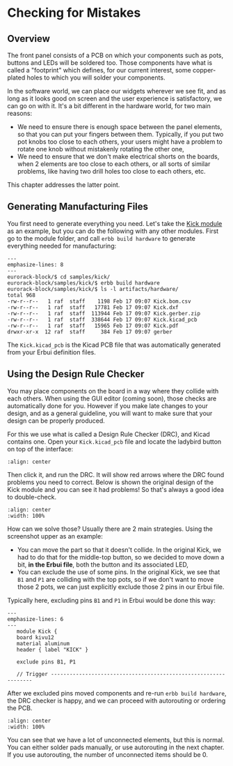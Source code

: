 # Checking for Mistakes

## Overview

The front panel consists of a PCB on which your components such as pots, buttons and LEDs
will be soldered too. Those components have what is called a "footprint" which defines,
for our current interest, some copper-plated holes to which you will solder your components.

In the software world, we can place our widgets wherever we see fit, and as long as it looks
good on screen and the user experience is satisfactory, we can go on with it.
It's a bit different in the hardware world, for two main reasons:

- We need to ensure there is enough space between the panel elements, so that you can
   put your fingers between them. Typically, if you put two pot knobs too close to each others,
   your users might have a problem to rotate one knob without mistakenly rotating the other one,
- We need to ensure that we don't make electrical shorts on the boards, when 2 elements
   are too close to each others, or all sorts of similar problems, like having two drill holes too
   close to each others, etc.

This chapter addresses the latter point.


## Generating Manufacturing Files

You first need to generate everything you need.
Let's take the [Kick module](https://github.com/ohmtech-rdi/eurorack-blocks/tree/main/samples/kick)
as an example, but you can do the following with any other modules.
First go to the module folder, and call `erbb build hardware` to generate everything needed
for manufacturing:

```{code-block} shell-session
---
emphasize-lines: 8
---
eurorack-block/$ cd samples/kick/
eurorack-block/samples/kick/$ erbb build hardware
eurorack-block/samples/kick/$ ls -l artifacts/hardware/
total 968
-rw-r--r--   1 raf  staff    1198 Feb 17 09:07 Kick.bom.csv
-rw-r--r--   1 raf  staff   17781 Feb 17 09:07 Kick.dxf
-rw-r--r--   1 raf  staff  113944 Feb 17 09:07 Kick.gerber.zip
-rw-r--r--   1 raf  staff  338644 Feb 17 09:07 Kick.kicad_pcb
-rw-r--r--   1 raf  staff   15965 Feb 17 09:07 Kick.pdf
drwxr-xr-x  12 raf  staff     384 Feb 17 09:07 gerber
```

The `Kick.kicad_pcb` is the Kicad PCB file that was automatically generated from your
Erbui definition files.


## Using the Design Rule Checker

You may place components on the board in a way where they collide with each others.
When using the GUI editor (coming soon), those checks are automatically done for you.
However if you make late changes to your design, and as a general guideline, you will
want to make sure that your design can be properly produced.

For this we use what is called a Design Rule Checker (DRC), and Kicad contains one.
Open your `Kick.kicad_pcb` file and locate the ladybird button on top of the interface:

```{image} drc-button.png
:align: center
```

Then click it, and run the DRC. It will show red arrows where the DRC found problems
you need to correct. Below is shown the original design of the Kick module and you can
see it had problems! So that's always a good idea to double-check.

```{image} drc-kick-before.png
:align: center
:width: 100%
```

How can we solve those? Usually there are 2 main strategies. Using the screenshot upper as an example:
- You can move the part so that it doesn't collide. In the original Kick, we had to do that for
   the middle-top button, so we decided to move down a bit, **in the Erbui file**, both the button and its associated LED,
- You can exclude the use of some pins. In the original Kick, we see that `B1` and `P1` are colliding with the top pots,
   so if we don't want to move those 2 pots, we can just explicitly exclude those 2 pins in our Erbui file.

Typically here, excluding pins `B1` and `P1` in Erbui would be done this way:

```{code-block} erbui
---
emphasize-lines: 6
---
   module Kick {
   board kivu12
   material aluminum
   header { label "KICK" }
   
   exclude pins B1, P1

   // Trigger ----------------------------------------------------------------
```

After we excluded pins moved components and re-run `erbb build hardware`,
the DRC checker is happy, and we can proceed with autorouting or ordering the PCB.

```{image} drc-kick-after.png
:align: center
:width: 100%
```

You can see that we have a lot of unconnected elements, but this is normal.
You can either solder pads manually, or use autorouting in the next chapter.
If you use autorouting, the number of unconnected items should be 0.

